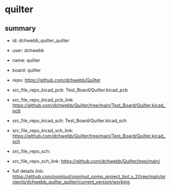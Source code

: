 # quilter
 
## summary 
* id: dchwebb_quilter_quilter
* user: dchwebb
* name: quilter
* board: quilter
* repo: https://github.com/dchwebb/Quilter
* src_file_repo_kicad_pcb: Test_Board/Quilter.kicad_pcb
* src_file_repo_kicad_pcb_link: https://github.com/dchwebb/Quilter/tree/main/Test_Board/Quilter.kicad_pcb
* src_file_repo_kicad_sch: Test_Board/Quilter.kicad_sch
* src_file_repo_kicad_sch_link: https://github.com/dchwebb/Quilter/tree/main/Test_Board/Quilter.kicad_sch

* src_file_repo_sch: 
* src_file_repo_sch_link: https://github.com/dchwebb/Quilter/tree/main/
* full details link: https://github.com/oomlout/oomlout_oomp_project_bot_v_2/tree/main/projects/dchwebb_quilter_quilter/current_version/working  







